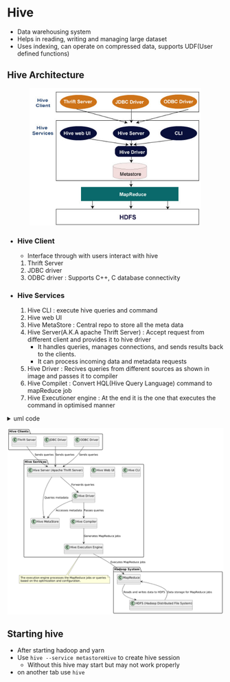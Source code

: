 # Hive 
- Data warehousing system
- Helps in reading, writing and managing large dataset
- Uses indexing, can operate on compressed data, supports UDF(User defined functions)

## Hive Architecture

<p style="text-align:center;">
<img src="./image.png" width=400/>
</p>

- ### Hive Client
  - Interface through with users interact with hive
  1. Thrift Server
  2. JDBC driver
  3. ODBC driver : Supports C++, C database connectivity
- ### Hive Services
  1. Hive CLI : execute hive queries and command
  2. Hive web UI 
  3. Hive MetaStore : Central repo to store all the meta data
  4. Hive Server(A.K.A apache Thrift Server) : Accept request from different client and provides it to hive driver
      - It handles queries, manages connections, and sends results back to the clients.
      - It can process incoming data and metadata requests
  5. Hive Driver : Recives queries from different sources as shown in image and passes it to compiler
  6. Hive Compilet : Convert HQL(Hive Query Language) command to mapReduce job
  7. Hive Executioner engine : At the end it is the one that executes the command in optimised manner

<p style="text-align:center;">

  <details>
    <summary>
      uml code
    </summary>

      ```
      @startuml
      !define RECTANGLE class

      ' Client Side
      package "Hive Clients" {
        RECTANGLE "Thrift Server" as ThriftServer
        RECTANGLE "JDBC Driver" as JDBCDriver
        RECTANGLE "ODBC Driver" as ODBCDriver
      }

      ' Hive Services
      package "Hive Services" {
        RECTANGLE "Hive CLI" as HiveCLI
        RECTANGLE "Hive Web UI" as HiveWebUI
        RECTANGLE "Hive MetaStore" as HiveMetaStore
        RECTANGLE "Hive Server (Apache Thrift Server)" as HiveServer
        RECTANGLE "Hive Driver" as HiveDriver
        RECTANGLE "Hive Compiler" as HiveCompiler
        RECTANGLE "Hive Execution Engine" as HiveExecutionEngine
      }

      ' Hadoop System
      package "Hadoop System" {
        RECTANGLE "MapReduce" as MapReduce
        RECTANGLE "HDFS (Hadoop Distributed File System)" as HDFS
      }

      ' Relationships
      ThriftServer -down-> HiveServer : "Sends queries"
      JDBCDriver -down-> HiveServer : "Sends queries"
      ODBCDriver -down-> HiveServer : "Sends queries"

      HiveServer -down-> HiveDriver : "Forwards queries"
      HiveDriver -down-> HiveCompiler : "Passes queries"
      HiveCompiler -down-> HiveExecutionEngine : "Generates MapReduce jobs"
      HiveExecutionEngine -down-> MapReduce : "Executes MapReduce jobs"
      MapReduce -down-> HDFS : "Reads and writes data to HDFS"
      HDFS -down-> MapReduce : "Data storage for MapReduce jobs"

      HiveServer -down-> HiveMetaStore : "Queries metadata"
      HiveDriver -down-> HiveMetaStore : "Accesses metadata"

      ' Optional: Adding a note about the process flow
      note bottom of HiveExecutionEngine
        The execution engine processes the MapReduce jobs or queries 
        based on the optimization and configuration.
      end note

      @enduml
      ```

  </details>

</p>

<img src="./image-1.png" />


## Starting hive
- After starting hadoop and yarn
- Use `hive --service metastoreHive` to create hive session
  - Without this hive may start but may not work properly
- on another tab use `hive`